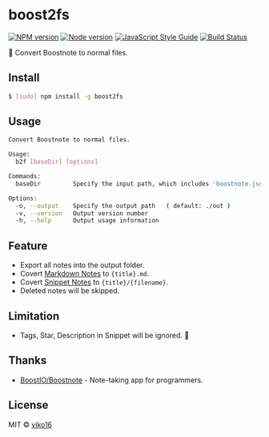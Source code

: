 # boost2fs

[![NPM version](https://img.shields.io/npm/v/boost2fs.svg?style=flat)](https://npmjs.org/package/boost2fs)
[![Node version](https://img.shields.io/node/v/boost2fs.svg?style=flat)](https://github.com/viko16/boost2fs)
[![JavaScript Style Guide](https://img.shields.io/badge/code%20style-standard-brightgreen.svg?style=flat)](http://standardjs.com/)
[![Build Status](https://travis-ci.org/viko16/boost2fs.svg?branch=master)](https://travis-ci.org/viko16/boost2fs)

🚀 Convert Boostnote to normal files.


## Install

``` bash
$ [sudo] npm install -g boost2fs
```

## Usage

```bash
Convert Boostnote to normal files.

Usage:
  b2f [baseDir] [options]

Commands:
  baseDir         Specify the input path, which includes 'boostnote.json' ( default: `process.cwd()` )

Options:
  -o, --output    Specify the output path   ( default: ./out )
  -v, --version   Output version number
  -h, --help      Output usage information
```

## Feature

- Export all notes into the output folder.
- Covert <u>Markdown Notes</u> to `{title}.md`.
- Covert <u>Snippet Notes</u> to `{title}/{filename}`.
- Deleted notes will be skipped.

## Limitation

- Tags, Star, Description in Snippet will be ignored. 🙈

## Thanks
- [BoostIO/Boostnote](https://github.com/BoostIO/Boostnote) - Note-taking app for programmers.

## License
MIT © [viko16](https://github.com/viko16)
